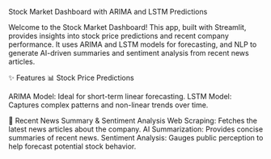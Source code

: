 Stock Market Dashboard with ARIMA and LSTM Predictions
 
Welcome to the Stock Market Dashboard! This app, built with Streamlit, provides insights into stock price predictions and recent company performance. It uses ARIMA and LSTM models for forecasting, and NLP to generate AI-driven summaries and sentiment analysis from recent news articles.

✨ Features
📊 Stock Price Predictions

ARIMA Model: Ideal for short-term linear forecasting.
LSTM Model: Captures complex patterns and non-linear trends over time.

📰 Recent News Summary & Sentiment Analysis
Web Scraping: Fetches the latest news articles about the company.
AI Summarization: Provides concise summaries of recent news.
Sentiment Analysis: Gauges public perception to help forecast potential stock behavior.
